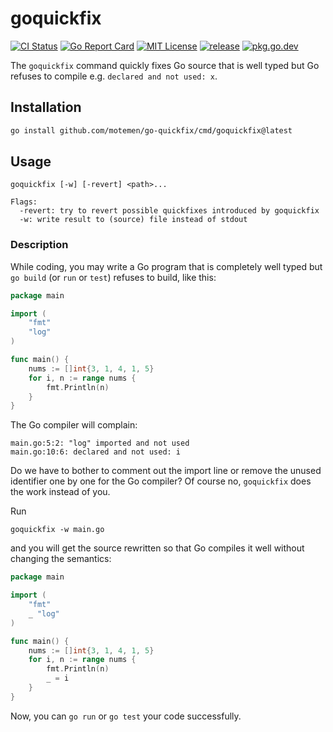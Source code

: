 # goquickfix
[![CI Status](https://github.com/motemen/go-quickfix/actions/workflows/ci.yaml/badge.svg?branch=master)](https://github.com/motemen/go-quickfix/actions?query=branch:master)
[![Go Report Card](https://goreportcard.com/badge/github.com/motemen/go-quickfix)](https://goreportcard.com/report/github.com/motemen/go-quickfix)
[![MIT License](https://img.shields.io/badge/license-MIT-blue.svg)](https://github.com/motemen/go-quickfix/blob/master/LICENSE)
[![release](https://img.shields.io/github/release/motemen/go-quickfix/all.svg)](https://github.com/motemen/go-quickfix/releases)
[![pkg.go.dev](https://pkg.go.dev/badge/github.com/motemen/go-quickfix)](https://pkg.go.dev/github.com/motemen/go-quickfix)

The `goquickfix` command quickly fixes Go source that is well typed but
Go refuses to compile e.g. `declared and not used: x`.

## Installation

```sh
go install github.com/motemen/go-quickfix/cmd/goquickfix@latest
```

## Usage

```
goquickfix [-w] [-revert] <path>...

Flags:
  -revert: try to revert possible quickfixes introduced by goquickfix
  -w: write result to (source) file instead of stdout
```

### Description

While coding, you may write a Go program that is completely well typed
but `go build` (or `run` or `test`) refuses to build, like this:

```go
package main

import (
	"fmt"
	"log"
)

func main() {
	nums := []int{3, 1, 4, 1, 5}
	for i, n := range nums {
		fmt.Println(n)
	}
}
```

The Go compiler will complain:

```
main.go:5:2: "log" imported and not used
main.go:10:6: declared and not used: i
```

Do we have to bother to comment out the import line or remove
the unused identifier one by one for the Go compiler? Of course no,
`goquickfix` does the work instead of you.

Run

```
goquickfix -w main.go
```

and you will get the source rewritten so that Go compiles it well without
changing the semantics:

```go
package main

import (
	"fmt"
	_ "log"
)

func main() {
	nums := []int{3, 1, 4, 1, 5}
	for i, n := range nums {
		fmt.Println(n)
		_ = i
	}
}
```

Now, you can `go run` or `go test` your code successfully.
